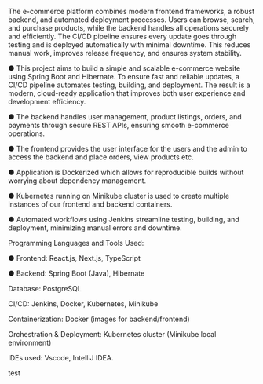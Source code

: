 The e-commerce platform combines modern frontend frameworks, a robust backend, and automated deployment processes.
Users can browse, search, and purchase products, while the backend handles all operations securely and efficiently.
The CI/CD pipeline ensures every update goes through testing and is deployed automatically with minimal downtime.
This reduces manual work, improves release frequency, and ensures system stability.

● This project aims to build a simple and scalable e-commerce website using Spring
Boot and Hibernate. To ensure fast and reliable updates, a CI/CD pipeline automates
testing, building, and deployment. The result is a modern, cloud-ready application that
improves both user experience and development efficiency.

● The backend handles user management, product listings, orders, and payments
through secure REST APIs, ensuring smooth e-commerce operations.

● The frontend provides the user interface for the users and the admin to access the backend and place orders, view products etc.

● Application is Dockerized which allows for reproducible builds without worrying about dependency management.

● Kubernetes running on Minikube cluster is used to create multiple instances of our frontend and backend containers.

● Automated workflows using Jenkins streamline testing, building, and deployment, minimizing manual errors and downtime.

Programming Languages and Tools Used:

● Frontend: React.js, Next.js, TypeScript

● Backend: Spring Boot (Java), Hibernate

Database: PostgreSQL

CI/CD: Jenkins, Docker, Kubernetes, Minikube

Containerization: Docker (images for backend/frontend)

Orchestration & Deployment: Kubernetes cluster (Minikube local environment)

IDEs used: Vscode, IntelliJ IDEA.

test